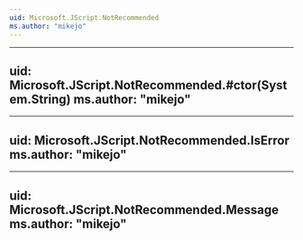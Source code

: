 ```yaml
---
uid: Microsoft.JScript.NotRecommended
ms.author: "mikejo"
---
```


---
uid: Microsoft.JScript.NotRecommended.#ctor(System.String)
ms.author: "mikejo"
---

---
uid: Microsoft.JScript.NotRecommended.IsError
ms.author: "mikejo"
---

---
uid: Microsoft.JScript.NotRecommended.Message
ms.author: "mikejo"
---
